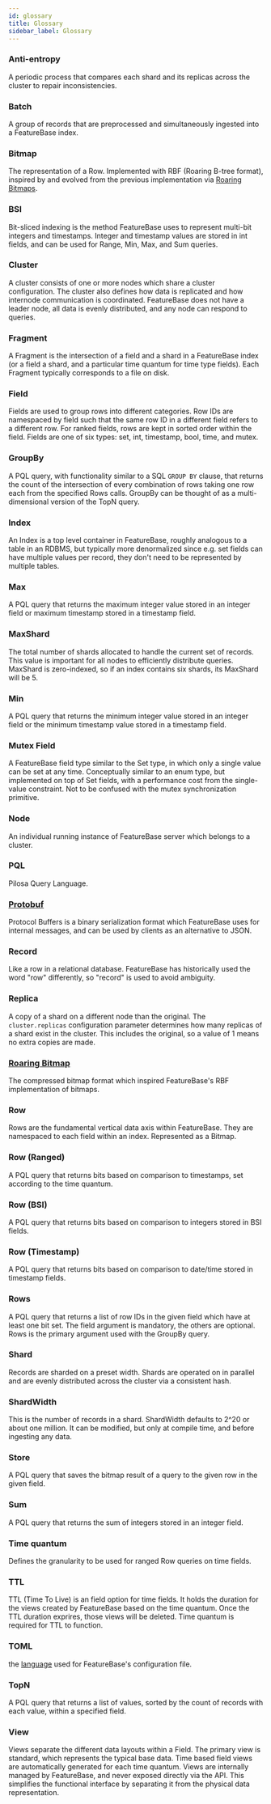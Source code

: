 ```yaml
---
id: glossary
title: Glossary
sidebar_label: Glossary
---
```



### Anti-entropy
A periodic process that compares each shard and its replicas across the cluster to repair inconsistencies.

### Batch
A group of records that are preprocessed and simultaneously ingested into a FeatureBase index.

### Bitmap
The representation of a Row. Implemented with RBF (Roaring B-tree format), inspired by and evolved from the previous implementation via [Roaring Bitmaps](https://roaringbitmap.org/).

### BSI
Bit-sliced indexing is the method FeatureBase uses to represent multi-bit integers and timestamps. Integer and timestamp values are stored in int fields, and can be used for Range, Min, Max, and Sum queries.

### Cluster
A cluster consists of one or more nodes which share a cluster configuration. The cluster also defines how data is replicated and how internode communication is coordinated. FeatureBase does not have a leader node, all data is evenly distributed, and any node can respond to queries.

### Fragment
A Fragment is the intersection of a field and a shard in a FeatureBase index (or a field a shard, and a particular time quantum for time type fields). Each Fragment typically corresponds to a file on disk.

### Field
Fields are used to group rows into different categories. Row IDs are namespaced by field such that the same row ID in a different field refers to a different row. For ranked fields, rows are kept in sorted order within the field. Fields are one of six types: set, int, timestamp, bool, time, and mutex.

<!-- TODO: glossary entries for each field type. section on another page detailing pros and cons of each field type and why you'd choose one over another for a particular data example. UI ingest wizard should automatically suggest an ordered list of 1-3 field types, each one having a tooltip explaining those pros and cons, and linking to that section -->

### GroupBy
A PQL query, with functionality similar to a SQL `GROUP BY` clause, that returns the count of the intersection of every combination of rows taking one row each from the specified Rows calls. GroupBy can be thought of as a multi-dimensional version of the TopN query.

### Index
An Index is a top level container in FeatureBase, roughly analogous to a table in an RDBMS, but typically more denormalized since e.g. set fields can have multiple values per record, they don't need to be represented by multiple tables.

### Max
A PQL query that returns the maximum integer value stored in an integer field or maximum timestamp stored in a timestamp field.

### MaxShard
The total number of shards allocated to handle the current set of records. This value is important for all nodes to efficiently distribute queries. MaxShard is zero-indexed, so if an index contains six shards, its MaxShard will be 5.

### Min
A PQL query that returns the minimum integer value stored in an integer field or the minimum timestamp value stored in a timestamp field.

### Mutex Field
A FeatureBase field type similar to the Set type, in which only a single value can be set at any time. Conceptually similar to an enum type, but implemented on top of Set fields, with a performance cost from the single-value constraint. Not to be confused with the mutex synchronization primitive.

### Node
An individual running instance of FeatureBase server which belongs to a cluster.

### PQL
Pilosa Query Language.

### [Protobuf](https://developers.google.com/protocol-buffers/)
Protocol Buffers is a binary serialization format which FeatureBase uses for internal messages, and can be used by clients as an alternative to JSON.

### Record
Like a row in a relational database. FeatureBase has historically used the word "row" differently, so "record" is used to avoid ambiguity.

### Replica
A copy of a shard on a different node than the original. The `cluster.replicas` configuration parameter determines how many replicas of a shard exist in the cluster. This includes the original, so a value of 1 means no extra copies are made.

### [Roaring Bitmap](https://roaringbitmap.org/)
The compressed bitmap format which inspired FeatureBase's RBF implementation of bitmaps.

### Row
Rows are the fundamental vertical data axis within FeatureBase. They are namespaced to each field within an index. Represented as a Bitmap.

### Row (Ranged)
A PQL query that returns bits based on comparison to timestamps, set according to the time quantum.

### Row (BSI)
A PQL query that returns bits based on comparison to integers stored in BSI fields.

### Row (Timestamp)
A PQL query that returns bits based on comparison to date/time stored in timestamp fields.

### Rows
A PQL query that returns a list of row IDs in the given field which have at least one bit set. The field argument is mandatory, the others are optional. Rows is the primary argument used with the GroupBy query.

### Shard
Records are sharded on a preset width. Shards are operated on in parallel and are evenly distributed across the cluster via a consistent hash.

### ShardWidth
This is the number of records in a shard. ShardWidth defaults to 2^20 or about one million. It can be modified, but only at compile time, and before ingesting any data.

### Store
A PQL query that saves the bitmap result of a query to the given row in the given field.

### Sum
A PQL query that returns the sum of integers stored in an integer field.

### Time quantum
Defines the granularity to be used for ranged Row queries on time fields.

### TTL 
 TTL (Time To Live) is an field option for time fields. It holds the duration for the views created by FeatureBase based on the time quantum. Once the TTL duration exprires, those views will be deleted. Time quantum is required for TTL to function.

### TOML
the [language](https://github.com/toml-lang/toml) used for FeatureBase's configuration file. 

### TopN
A PQL query that returns a list of values, sorted by the count of records with each value, within a specified field.

### View
Views separate the different data layouts within a Field. The primary view is standard, which represents the typical base data. Time based field views are automatically generated for each time quantum. Views are internally managed by FeatureBase, and never exposed directly via the API. This simplifies the functional interface by separating it from the physical data representation.

